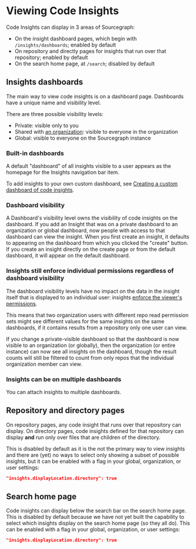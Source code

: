 # Viewing Code Insights

Code Insights can display in 3 areas of Sourcegraph:

- On the insight dashboard pages, which begin with `/insights/dashboards`; enabled by default
- On repository and directly pages for insights that run over that repository; enabled by default
- On the search home page, at `/search`; disabled by default

## Insights dashboards

The main way to view code insights is on a dashboard page. Dashboards have a unique name and visibility level.

There are three possible visibility levels:

- Private: visible only to you
- Shared with [an organization](../../../admin/organizations.md): visible to everyone in the organization
- Global: visible to everyone on the Sourcegraph instance

### Built-in dashboards

A default "dashboard" of all insights visible to a user appears as the homepage for the Insights navigation bar item. 

To add insights to your own custom dashboard, see [Creating a custom dashboard of code insights](../how-tos/creating_a_custom_dashboard_of_code_insights.md).

### Dashboard visibility

A Dashboard's visibility level owns the visibility of code insights on the dashboard. If you add an Insight that was on a private dashboard to an organization or global dashboard, now people with access to that dashboard can view the insight. When you first create an insight, it defaults to appearing on the dashboard from which you clicked the "create" button. If you create an insight directly on the create page or from the default dashboard, it will appear on the default dashboard. 

### Insights still enforce individual permissions regardless of dashboard visibility

The dashboard visibility levels have no impact on the data in the insight itself that is displayed to an individual user: insights [enforce the viewer's permissions](administration_and_security_of_code_insights.md#code-insights-enforce-user-permissions).

This means that two organization users with different repo read permission sets might see different values for the same insights on the same dashboards, if it contains results from a repository only one user can view.

If you change a private-visible dashboard so that the dashboard is now visible to an organization (or globally), then the organization (or entire instance) can now see all insights on the dashboard, though the result counts will still be filtered to count from only repos that the individual organization member can view. 

### Insights can be on multiple dashboards

You can attach insights to multiple dashboards.

## Repository and directory pages

On repository pages, any code insight that runs over that repository can display. On directory pages, code insights defined for that repository can display **and** run only over files that are children of the directory.

This is disabled by default as it is the not the primary way to view insights and there are (yet) no ways to select only showing a subset of possible insights, but it can be enabled with a flag in your global, organization, or user settings:

```json
"insights.displayLocation.directory": true
```

## Search home page

Code insights can display below the search bar on the search home page. This is disabled by default because we have not yet built the capability to select which insights display on the search home page (so they all do). This can be enabled with a flag in your global, organization, or user settings:

```json
"insights.displayLocation.directory": true
```

